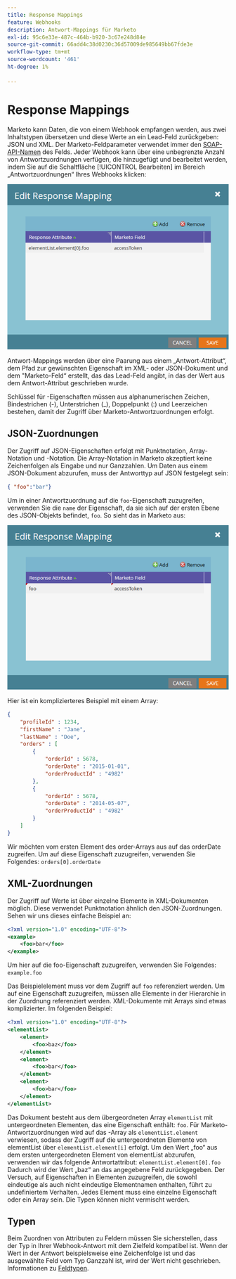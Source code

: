 ```yaml
---
title: Response Mappings
feature: Webhooks
description: Antwort-Mappings für Marketo
exl-id: 95c6e33e-487c-464b-b920-3c67e248d84e
source-git-commit: 66add4c38d0230c36d57009de985649bb67fde3e
workflow-type: tm+mt
source-wordcount: '461'
ht-degree: 1%

---
```


# Response Mappings

Marketo kann Daten, die von einem Webhook empfangen werden, aus zwei Inhaltstypen übersetzen und diese Werte an ein Lead-Feld zurückgeben: JSON und XML. Der Marketo-Feldparameter verwendet immer den [SOAP-API-Namen](../rest-api/fields.md) des Felds. Jeder Webhook kann über eine unbegrenzte Anzahl von Antwortzuordnungen verfügen, die hinzugefügt und bearbeitet werden, indem Sie auf die Schaltfläche [!UICONTROL Bearbeiten] im Bereich „Antwortzuordnungen“ Ihres Webhooks klicken:

![Antwort-Mapping](assets/response-mapping.png)

Antwort-Mappings werden über eine Paarung aus einem „Antwort-Attribut“, dem Pfad zur gewünschten Eigenschaft im XML- oder JSON-Dokument und dem &quot;Marketo-Feld“ erstellt, das das Lead-Feld angibt, in das der Wert aus dem Antwort-Attribut geschrieben wurde.

Schlüssel für -Eigenschaften müssen aus alphanumerischen Zeichen, Bindestrichen (-), Unterstrichen (_), Doppelpunkt (:) und Leerzeichen bestehen, damit der Zugriff über Marketo-Antwortzuordnungen erfolgt.

## JSON-Zuordnungen

Der Zugriff auf JSON-Eigenschaften erfolgt mit Punktnotation, Array-Notation und -Notation. Die Array-Notation in Marketo akzeptiert keine Zeichenfolgen als Eingabe und nur Ganzzahlen. Um Daten aus einem JSON-Dokument abzurufen, muss der Antworttyp auf JSON festgelegt sein:

```json
{ "foo":"bar"}
```

Um in einer Antwortzuordnung auf die `foo`-Eigenschaft zuzugreifen, verwenden Sie die `name` der Eigenschaft, da sie sich auf der ersten Ebene des JSON-Objekts befindet, `foo`. So sieht das in Marketo aus:

![Antwort-Mapping](assets/json-resp.png)

Hier ist ein komplizierteres Beispiel mit einem Array:

```json
{
    "profileId" : 1234,
    "firstName" : "Jane",
    "lastName" : "Doe",
    "orders" : [
        {
            "orderId" : 5678,
            "orderDate" : "2015-01-01",
            "orderProductId" : "4982"
        },
        {
            "orderId" : 5678,
            "orderDate" : "2014-05-07",
            "orderProductId" : "4982"
        }
    ]
}
```

Wir möchten vom ersten Element des order-Arrays aus auf das orderDate zugreifen. Um auf diese Eigenschaft zuzugreifen, verwenden Sie Folgendes: `orders[0].orderDate`

## XML-Zuordnungen

Der Zugriff auf Werte ist über einzelne Elemente in XML-Dokumenten möglich. Diese verwendet Punktnotation ähnlich den JSON-Zuordnungen. Sehen wir uns dieses einfache Beispiel an:

```xml
<?xml version="1.0" encoding="UTF-8"?>
<example>
    <foo>bar</foo>
</example>
```

Um hier auf die foo-Eigenschaft zuzugreifen, verwenden Sie Folgendes: `example.foo`

Das Beispielelement muss vor dem Zugriff auf `foo` referenziert werden. Um auf eine Eigenschaft zuzugreifen, müssen alle Elemente in der Hierarchie in der Zuordnung referenziert werden. XML-Dokumente mit Arrays sind etwas komplizierter. Im folgenden Beispiel:

```xml
<?xml version="1.0" encoding="UTF-8"?>
<elementList>
    <element>
        <foo>baz</foo>
    </element>
    <element>
        <foo>bar</foo>
    </element>
    <element>
        <foo>bar</foo>
    </element>
</elementList>
```

Das Dokument besteht aus dem übergeordneten Array `elementList` mit untergeordneten Elementen, das eine Eigenschaft enthält: `foo`. Für Marketo-Antwortzuordnungen wird auf das -Array als `elementList.element` verwiesen, sodass der Zugriff auf die untergeordneten Elemente von elementList über `elementList.element[i]` erfolgt. Um den Wert „foo“ aus dem ersten untergeordneten Element von elementList abzurufen, verwenden wir das folgende Antwortattribut: `elementList.element[0].foo` Dadurch wird der Wert „baz“ an das angegebene Feld zurückgegeben. Der Versuch, auf Eigenschaften in Elementen zuzugreifen, die sowohl eindeutige als auch nicht eindeutige Elementnamen enthalten, führt zu undefiniertem Verhalten. Jedes Element muss eine einzelne Eigenschaft oder ein Array sein. Die Typen können nicht vermischt werden.

## Typen

Beim Zuordnen von Attributen zu Feldern müssen Sie sicherstellen, dass der Typ in Ihrer Webhook-Antwort mit dem Zielfeld kompatibel ist. Wenn der Wert in der Antwort beispielsweise eine Zeichenfolge ist und das ausgewählte Feld vom Typ Ganzzahl ist, wird der Wert nicht geschrieben. Informationen zu [Feldtypen](../rest-api/field-types.md).
